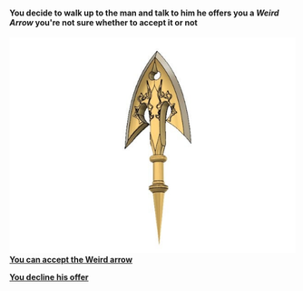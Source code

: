 #### **You decide to walk up to the man and talk to him he offers you a** _**Weird Arrow**_ you're not sure whether to accept it or not
![](/../images/arrow.jpg)  
[**You can accept the Weird arrow**](standarrow.md)  

[**You decline his offer**](burgerK.md)